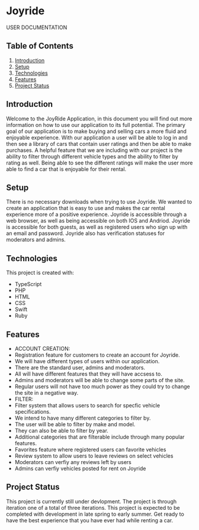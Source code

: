 # Joyride
USER DOCUMENTATION

## Table of Contents
1. [Introduction](#intro)
2. [Setup](#set)
3. [Technologies](#tech)
4. [Features](#feat)
5. [Project Status](#status)


## Introduction <a name="intro"></a>
Welcome to the JoyRide Application, in this document you will find out more information on how to use our application to its full potential. The primary goal of our application
is to make buying and selling cars a more fluid and enjoyable experience. With our application a user will be able to log in and then see a library of cars that contain user
ratings and then be able to make purchases. A helpful feature that we are including with our project is the ability to filter through different vehicle types and the ability to
filter by rating as well. Being able to see the different ratings will make the user more able to find a car that is enjoyable for their rental. 

<a name="set"></a>
## Setup
There is no necessary downloads when trying to use Joyride. We wanted to create an application that is easy to use and makes the car rental experience more of a positive experience.  Joyride is accessible through a web browser, as well as being accessible on both IOS and Andriod. Joyride is accessible
for both guests, as well as registered users who sign up with an email and password. Joyride also has verification statuses for moderators and admins.

<a name="tech"></a>
## Technologies
This project is created with:
* TypeScript
* PHP
* HTML
* CSS
* Swift
* Ruby

<a name="feat"></a>
## Features
* ACCOUNT CREATION:
* Registration feature for customers to create an account for Joyride.
* We will have different types of users within our application.
* There are the standard user, admins and moderators.
* All will have different features that they will have accsess to. 
* Admins and moderators will be able to change some parts of the site.
* Regular users will not have too much power as they could try to change the site in a negative way.
* FILTER:
* Filter system that allows users to search for specfic vehicle specifications.
* We intend to have many different categories to filter by.
* The user will be able to filter by make and model.
* They can also be able to filter by year. 
* Additional categories that are filterable include through many popular features.
* Favorites feature where registered users can favorite vehicles
* Review system to allow users to leave reviews on select vehicles
* Moderators can verfiy any reviews left by users
* Admins can verfiy vehicles posted for rent on Joyride

<a name="status"></a>
## Project Status
This project is currently still under devlopment. The project is through iteration one of a total of three iterations. This project is expected to be completed with development in late spring to early summer. Get ready to have the best experience that you have ever had while renting a car. 
